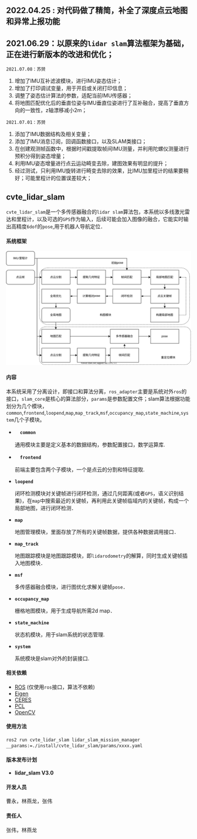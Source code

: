 <!--
 * @FilePath: /src/lidar_slam/README.md
 * @brief: 
 *  
 * 
 * @author: Wei Zhang(zhangwei@cvte.com)
 * @version: v 1.0
 * @Date: 2020-04-21 09:28:13
--> 

## 2022.04.25 : 对代码做了精简，补全了深度点云地图和异常上报功能

## 2021.06.29：以原来的`lidar slam`算法框架为基础，正在进行新版本的改进和优化；

`2021.07.08：苏赟`

1. 增加了IMU互补滤波模块，进行IMU姿态估计；
2. 增加了打印调试变量，用于开启或关闭打印信息；
3. 调整了姿态估计算法的参数，适配当前IMU传感器；
4. 将地图匹配优化后的垂直位姿与IMU垂直位姿进行了互补融合，提高了垂直方向的一致性，z轴漂移减小2m；

`2021.07.01：苏赟`

1. 添加了IMU数据结构及相关变量；
2. 添加了IMU消息订阅，回调函数接口，以及SLAM类接口；
3. 在创建观测帧函数中，根据时间戳提取帧间IMU测量，并利用陀螺仪测量进行预积分得到姿态增量；
4. 利用IMU姿态增量进行点云运动畸变去除，建图效果有明显的提升；
5. 经过测试，只利用IMU旋转进行畸变去除的效果，比IMU加里程计的结果要稍好；可能里程计的位置误差较大；

## cvte_lidar_slam 
`cvte_lidar_slam`是一个多传感器融合的`lidar slam`算法包，本系统以多线激光雷达和里程计，以及可选的`GPS`作为输入，后续可能会加入图像的融合，它能实时输出高精度`6dof`的`pose`,用于机器人导航定位．　

#### **系统框架**     

<p align='center'>
    <img src="docs/flowchart.svg" alt="drawing" width="600"/>
</p>  

####  **内容**　
本系统采用了分离设计，即接口和算法分离，`ros_adapter`主要是系统对外`ros`的接口，`slam_core`是核心的算法部分，`params`是参数配置文件；slam算法根据功能划分为几个模块，`common`,`frontend`,`loopend`,`map`,`map_track`,`msf`,`occupancy_map`,`state_machine`,`system`几个子模块。　　

- 　**`common`**   

    通用模块主要是定义基本的数据结构，参数配置接口，数学运算库.

- 　**`frontend`** 

    前端主要包含两个子模块，一个是点云的分割和特征提取.
　

- **`loopend`**

    闭环检测模块对关键帧进行闭环检测，通过几何距离(或者`GPS`，语义识别结果)，在`map`中搜索最近的关键帧，再利用此关键帧临域内的关键帧，构成一个局部地图，进行闭环检测．　　

- **`map`**    

    地图管理模块，里面存放了所有的关键帧数据，提供各种数据调用接口．

- **`map_track`**    

    地图跟踪模块是地图跟踪模块，即`lidarodometry`的解算，同时生成关键帧插入地图模块．　

- **`msf`**    

    多传感器融合模块，进行图优化求解关键帧`pose`．

- **`occupancy_map`**    

    栅格地图模块，用于生成导航所需2d map．

- **`state_machine`**    

    状态机模块，用于slam系统的状态管理.

- **`system`**    

    系统模块是slam对外的封装接口.
　

#### **相关依赖**
- [ROS](http://wiki.ros.org/ROS/Installation) (仅使用`ros`接口，算法不依赖)
- [Eigen](http://eigen.tuxfamily.org/index.php?title=Main_Page)
- [CERES](http://ceres-solver.org/)
- [PCL](https://github.com/PointCloudLibrary/pcl)
- [OpenCV](https://opencv.org/releases/page/2/)

#### **使用方法**
```
ros2 run cvte_lidar_slam lidar_slam_mission_manager __params:=./install/cvte_lidar_slam/params/xxxx.yaml
```

#### **版本发布计划**

- **lidar_slam V3.0**  

#### **开发人员**
曹永，林燕龙，张伟

#### **责任人**
张伟，林燕龙
